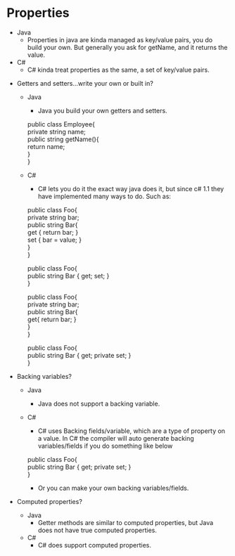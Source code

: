 # Properties
  - Java
    * Properties in java are kinda managed as key/value pairs, you do build your own. But generally you ask for getName, and it returns the value.
  - C#
    * C# kinda treat properties as the same, a set of key/value pairs.
* Getters and setters…write your own or built in?
  - Java
    * Java you build your own getters and setters.
    
    public class Employee{  
      private string name;  
      public string getName(){  
        return name;  
      }  
    }
    
  - C#
    * C# lets you do it the exact way java does it, but since c# 1.1 they have implemented many ways to do. Such as:
    
    public class Foo{  
    private string bar;  
    public string Bar{  
        get { return bar; }  
        set { bar = value; }  
    }  
    }

    public class Foo{  
      public string Bar { get; set; }  
    }  
    
    public class Foo{  
      private string bar;  
      public string Bar{  
        get{ return bar; }  
      }  
    }
    
    public class Foo{  
      public string Bar { get; private set; }  
    }
    
* Backing variables?
  - Java
    * Java does not support a backing variable.
  - C#
    * C# uses Backing fields/variable, which are a type of property on a value. In C# the compiler will auto generate backing variables/fields if you do something like below
    
    public class Foo{  
      public string Bar { get; private set; }  
    }
    
    * Or you can make your own backing variables/fields.
    
* Computed properties?
  - Java
    * Getter methods are similar to computed properties, but Java does not have true computed properties.
  - C#
    * C# does support computed properties.
